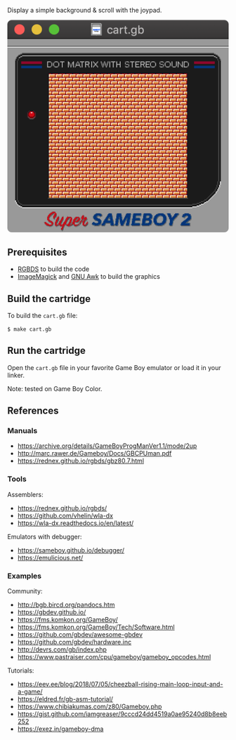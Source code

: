 Display a simple background & scroll with the joypad.

![screenshot](images/screenshot.png)

## Prerequisites

- [RGBDS][rgbds] to build the code
- [ImageMagick][magick] and [GNU Awk][gawk] to build the graphics

[rgbds]: https://github.com/rednex/rgbds
[magick]: https://imagemagick.org/index.php
[gawk]: https://www.gnu.org/software/gawk/

## Build the cartridge

To build the `cart.gb` file:

    $ make cart.gb

## Run the cartridge

Open the `cart.gb` file in your favorite Game Boy emulator or load it in your linker.

Note: tested on Game Boy Color.

## References

### Manuals

- <https://archive.org/details/GameBoyProgManVer1.1/mode/2up>
- <http://marc.rawer.de/Gameboy/Docs/GBCPUman.pdf>
- <https://rednex.github.io/rgbds/gbz80.7.html>

### Tools

Assemblers:

- <https://rednex.github.io/rgbds/>
- <https://github.com/vhelin/wla-dx>
- <https://wla-dx.readthedocs.io/en/latest/>

Emulators with debugger:

- <https://sameboy.github.io/debugger/>
- <https://emulicious.net/>

### Examples

Community:

- <http://bgb.bircd.org/pandocs.htm>
- <https://gbdev.github.io/>
- <https://fms.komkon.org/GameBoy/>
- <https://fms.komkon.org/GameBoy/Tech/Software.html>
- <https://github.com/gbdev/awesome-gbdev>
- <https://github.com/gbdev/hardware.inc>
- <http://devrs.com/gb/index.php>
- <https://www.pastraiser.com/cpu/gameboy/gameboy_opcodes.html>

Tutorials:

- <https://eev.ee/blog/2018/07/05/cheezball-rising-main-loop-input-and-a-game/>
- <https://eldred.fr/gb-asm-tutorial/>
- <https://www.chibiakumas.com/z80/Gameboy.php>
- <https://gist.github.com/iamgreaser/9cccd24dd4519a0ae95240d8b8eeb252>
- <https://exez.in/gameboy-dma>
